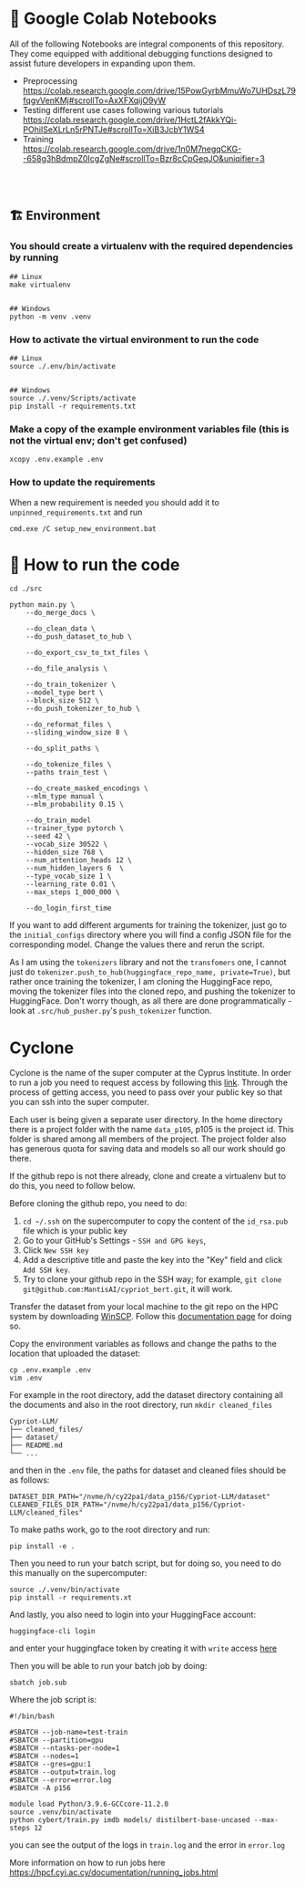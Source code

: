 # :memo: Google Colab Notebooks
All of the following Notebooks are integral components of this repository. They come equipped with additional debugging functions designed to assist future developers in expanding upon them.<br>
- Preprocessing<br>
    https://colab.research.google.com/drive/15PowGyrbMmuWo7UHDszL79fqgvVenKMj#scrollTo=AxXFXqijO9yW
- Testing different use cases following various tutorials<br>
    https://colab.research.google.com/drive/1HctL2fAkkYQi-POhiISeXLrLn5rPNTJe#scrollTo=XiB3JcbY1WS4
- Training<br>
    https://colab.research.google.com/drive/1n0M7negqCKG--658g3hBdmpZ0IcgZgNe#scrollTo=Bzr8cCpGeqJO&uniqifier=3
<br>
<br>

## :building_construction: Environment

### You should create a virtualenv with the required dependencies by running
```
## Linux
make virtualenv


## Windows
python -m venv .venv
```


### How to activate the virtual environment to run the code
```
## Linux
source ./.env/bin/activate


## Windows
source ./.venv/Scripts/activate
pip install -r requirements.txt
```


### Make a copy of the example environment variables file (this is not the virtual env; don't get confused)
```
xcopy .env.example .env
```


### How to update the requirements
When a new requirement is needed you should add it to `unpinned_requirements.txt` and run
```
cmd.exe /C setup_new_environment.bat
```


# :runner: How to run the code
```
cd ./src
```

```
python main.py \
    --do_merge_docs \

    --do_clean_data \
    --do_push_dataset_to_hub \

    --do_export_csv_to_txt_files \

    --do_file_analysis \

    --do_train_tokenizer \
    --model_type bert \
    --block_size 512 \
    --do_push_tokenizer_to_hub \

    --do_reformat_files \
    --sliding_window_size 8 \

    --do_split_paths \

    --do_tokenize_files \
    --paths train_test \

    --do_create_masked_encodings \
    --mlm_type manual \
    --mlm_probability 0.15 \

    --do_train_model
    --trainer_type pytorch \
    --seed 42 \
    --vocab_size 30522 \
    --hidden_size 768 \
    --num_attention_heads 12 \
    --num_hidden_layers 6  \
    --type_vocab_size 1 \
    --learning_rate 0.01 \
    --max_steps 1_000_000 \

    --do_login_first_time
```

If you want to add different arguments for training the tokenizer, just go to the `initial_configs` directory where you will find a config JSON file for the corresponding model. Change the values there and rerun the script.

As I am using the `tokenizers` library and not the `transfomers` one, I cannot just do `tokenizer.push_to_hub(huggingface_repo_name, private=True)`, but rather once training the tokenizer, I am cloning  the HuggingFace repo, moving the tokenizer files into the cloned repo, and pushing the tokenizer to HuggingFace. Don't worry though, as all there are done programmatically - look at `.src/hub_pusher.py`'s `push_tokenizer` function.

# Cyclone

Cyclone is the name of the super computer at the Cyprus Institute. In order to run a job you need to request access by following
this [link](https://hpcfsupport.atlassian.net/servicedesk/customer/portal/3/create/29). Through the process of getting access,
you need to pass over your public key so that you can ssh into the super computer.

Each user is being given a separate user directory. In the home directory there is a project folder with the name `data_p105`, p105
is the project id. This folder is shared among all members of the project. The project folder also has generous quota for saving data
and models so all our work should go there.

If the github repo is not there already, clone and create a virtualenv but to do this, you need to follow below.


Before cloning the github repo, you need to do:
1. `cd ~/.ssh` on the supercomputer to copy the content of the `id_rsa.pub` file which is your public key
2. Go to your GitHub's Settings - `SSH and GPG keys`,
3. Click `New SSH key`
4. Add a descriptive title and paste the key into the "Key" field and click `Add SSH key`.
5. Try to clone your github repo in the SSH way; for example, `git clone git@github.com:MantisAI/cypriot_bert.git`, it will work.


Transfer the dataset from your local machine to the git repo on the HPC system by downloading [WinSCP](https://winscp.net/eng/download.php).
Follow this [documentation page](https://hpcf.cyi.ac.cy/documentation/data_transfer.html) for doing so.


Copy the environment variables as follows and change the paths to the location that uploaded the dataset:
```
cp .env.example .env
vim .env
```

For example in the root directory, add the dataset directory containing all the documents and also in the root directory, run `mkdir cleaned_files`
```
Cypriot-LLM/
├── cleaned_files/
├── dataset/
├── README.md
└── ...
```
and then in the `.env` file, the paths for dataset and cleaned files should be as follows:
```
DATASET_DIR_PATH="/nvme/h/cy22pa1/data_p156/Cypriot-LLM/dataset"
CLEANED_FILES_DIR_PATH="/nvme/h/cy22pa1/data_p156/Cypriot-LLM/cleaned_files"
```

To make paths work, go to the root directory and run:
```
pip install -e .
```

Then you need to run your batch script, but for doing so, you need to do this manually on the supercomputer:
```
source ./.venv/bin/activate
pip install -r requirements.xt
```

And lastly, you also need to login into your HuggingFace account:
```
huggingface-cli login
```
and enter your huggingface token by creating it with `write` access [here](https://huggingface.co/settings/tokens)

Then you will be able to run your batch job by doing:
```
sbatch job.sub
```

Where the job script is:
```
#!/bin/bash

#SBATCH --job-name=test-train
#SBATCH --partition=gpu
#SBATCH --ntasks-per-node=1
#SBATCH --nodes=1
#SBATCH --gres=gpu:1
#SBATCH --output=train.log
#SBATCH --error=error.log
#SBATCH -A p156

module load Python/3.9.6-GCCcore-11.2.0
source .venv/bin/activate
python cybert/train.py imdb models/ distilbert-base-uncased --max-steps 12
```
you can see the output of the logs in `train.log` and the error in `error.log`


More information on how to run jobs here https://hpcf.cyi.ac.cy/documentation/running_jobs.html
